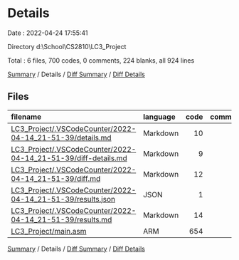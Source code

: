 # Details

Date : 2022-04-24 17:55:41

Directory d:\School\CS2810\LC3_Project

Total : 6 files,  700 codes, 0 comments, 224 blanks, all 924 lines

[Summary](results.md) / Details / [Diff Summary](diff.md) / [Diff Details](diff-details.md)

## Files
| filename | language | code | comment | blank | total |
| :--- | :--- | ---: | ---: | ---: | ---: |
| [LC3_Project/.VSCodeCounter/2022-04-14_21-51-39/details.md](/LC3_Project/.VSCodeCounter/2022-04-14_21-51-39/details.md) | Markdown | 10 | 0 | 6 | 16 |
| [LC3_Project/.VSCodeCounter/2022-04-14_21-51-39/diff-details.md](/LC3_Project/.VSCodeCounter/2022-04-14_21-51-39/diff-details.md) | Markdown | 9 | 0 | 6 | 15 |
| [LC3_Project/.VSCodeCounter/2022-04-14_21-51-39/diff.md](/LC3_Project/.VSCodeCounter/2022-04-14_21-51-39/diff.md) | Markdown | 12 | 0 | 7 | 19 |
| [LC3_Project/.VSCodeCounter/2022-04-14_21-51-39/results.json](/LC3_Project/.VSCodeCounter/2022-04-14_21-51-39/results.json) | JSON | 1 | 0 | 0 | 1 |
| [LC3_Project/.VSCodeCounter/2022-04-14_21-51-39/results.md](/LC3_Project/.VSCodeCounter/2022-04-14_21-51-39/results.md) | Markdown | 14 | 0 | 7 | 21 |
| [LC3_Project/main.asm](/LC3_Project/main.asm) | ARM | 654 | 0 | 198 | 852 |

[Summary](results.md) / Details / [Diff Summary](diff.md) / [Diff Details](diff-details.md)